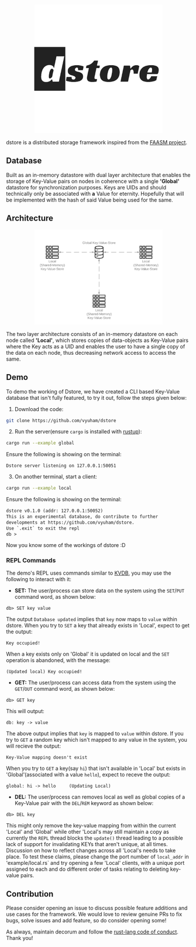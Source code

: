 <p align="center"><img src="docs/dstore.png" width="350px"/></p>

dstore is a distributed storage framework inspired from the [FAASM project](https://github.com/faasm).

## Database
Built as an in-memory datastore with dual layer architecture that enables the storage of Key-Value pairs on nodes in coherence with a single **'Global'** datastore for synchronization purposes. Keys are UIDs and should technically only be associated with **a** Value for eternity. Hopefully that will be implemented with the hash of said Value being used for the same.

## Architecture
<p align="center"><img src="docs/system.png" width="350px"/></p>

The two layer architecture consists of an in-memory datastore on each node called **'Local'**, which stores copies of data-objects as Key-Value pairs where the Key acts as a UID and enables the user to have a single copy of the data on each node, thus decreasing network access to access the same.

## Demo
To demo the working of Dstore, we have created a CLI based Key-Value database that isn't fully featured, to try it out, follow the steps given below:
1. Download the code:
```bash
git clone https://github.com/vyuham/dstore
```
2. Run the server(ensure `cargo` is installed with [rustup](https://rustup.rs)):
```bash
cargo run --example global
```
Ensure the following is showing on the terminal:
```
Dstore server listening on 127.0.0.1:50051
```
3. On another terminal, start a client:
```bash
cargo run --example local
```
Ensure the following is showing on the terminal:
```
dstore v0.1.0 (addr: 127.0.0.1:50052)
This is an experimental database, do contribute to further developments at https://github.com/vyuham/dstore. 
Use `.exit` to exit the repl
db > 
```
Now you know some of the workings of dstore :D

### REPL Commands
The demo's REPL uses commands similar to [KVDB](https://github.com/de-sh/vyuham), you may use the following to interact with it:
- **SET:** The user/process can store data on the system using the `SET`/`PUT` command word, as shown below:
```
db> SET key value
```
The output `Database updated` implies that `key` now maps to `value` within dstore. When you try to `SET` a key that already exists in 'Local', expect to get the output:
```
Key occupied!
```
When a key exists only on 'Global' it is updated on local and the `SET` operation is abandoned, with the message:
```
(Updated local) Key occupied!
```
- **GET:** The user/process can access data from the system using the `GET`/`OUT` command word, as shown below:
```
db> GET key
```
This will output:
```
db: key -> value
```
The above output implies that `key` is mapped to `value` within dstore. If you try to `GET` a random key which isn't mapped to any value in the system, you will recieve the output:
```
Key-Value mapping doesn't exist
```
When you try to `GET` a key(say `hi`) that isn't available in 'Local' but exists in 'Global'(associated with a value `hello`), expect to receve the output:
```
global: hi -> hello     (Updating Local)
```
- **DEL:** The user/process can removes local as well as global
 copies of a Key-Value pair with the `DEL`/`REM` keyword as shown below:
```
db> DEL key
```
This might only remove the key-value mapping from within the current 'Local' and 'Global' while other 'Local's may still maintain a copy as currently the `REPL` thread blocks the `update()` thread leading to a possible lack of support for invalidating KEYs that aren't unique, at all times. Discussion on how to reflect changes across all 'Local's needs to take place. To test these claims, please change the port number of `local_addr` in 'example/local.rs` and try opening a few 'Local' clients, with a unique port assigned to each and do different order of tasks relating to deleting key-value pairs.

## Contribution
Please consider opening an issue to discuss possible feature additions and use cases for the framework. We would love to review genuine PRs to fix bugs, solve issues and add feature, so do consider opening some!

As always, maintain decorum and follow the [rust-lang code of conduct](https://www.rust-lang.org/policies/code-of-conduct). Thank you!